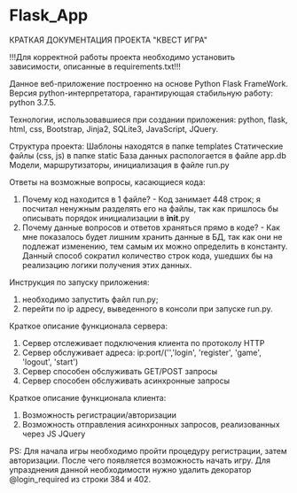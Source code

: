 # Flask_App
КРАТКАЯ ДОКУМЕНТАЦИЯ ПРОЕКТА "КВЕСТ ИГРА"


!!!Для корректной работы проекта необходимо установить зависимости, описанные в requirements.txt!!!


Данное веб-приложение построенно на основе Python Flask FrameWork.
Версия python-интерпретатора, гарантирующая стабильную работу: python 3.7.5.


Технологии, использовавшиеся при создании приложения: python, flask, html, css, Bootstrap, Jinja2,
    SQLite3, JavaScript, JQuery.


Структура проекта:
    Шаблоны находятся в папке templates
    Статические файлы (css, js) в папке static
    База данных распологается в файле app.db
    Модели, маршрутизаторы, инициализация в файле run.py


Ответы на возможные вопросы, касающиеся кода:
1) Почему код находится в 1 файле? - Код занимает 448 строк; я посчитал ненужным разделять его на файлы, так как пришлось бы
    описывать порядок инициализации в __init__.py
2) Почему данные вопросов и ответов храняться прямо в коде? - Как мне показалось будет лишним хранить данные в БД, так как они не подлежат изменению,
    тем самым их можно определить в константу. Данный способ сократил количество строк кода, ушедших бы на реализацию логики получения этих данных.


Инструкция по запуску приложения:
1) необходимо запустить файл run.py;
2) перейти по ip адресу, выведенного в консоли при запуске run.py.


Краткое описание функционала сервера:
1) Сервер отслеживает подключения клиента по протоколу HTTP
2) Сервер обслуживает адреса: ip:port/('','login', 'register', 'game', 'logout', 'start')
3) Сервер способен обслуживать GET/POST запросы
4) Сервер способен обслуживать асинхронные запросы


Краткое описание функционала клиента:
1) Возможность регистрации/авторизации
2) Возможность отправления асинхронных запросов, реализованных через JS JQuery


PS:
    Для начала игры необходимо пройти процедуру регистрации, затем авторизации. После чего появляется возможность начать игру.
    Для упразднения данной необходимости нужно удалить декоратор @login_required из строки 384 и 402.
